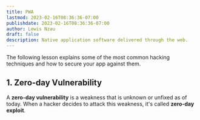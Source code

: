 ```yaml
---
title: PWA
lastmod: 2023-02-16T08:36:36-07:00
publishdate: 2023-02-16T08:36:36-07:00
author: Lewis Nzau
draft: false
description: Native application software delivered through the web.
---
```


The following lesson explains some of the most common hacking techniques and how to secure your app against them.

## 1. Zero-day Vulnerability

A **zero-day vulnerability** is a weakness that is unknown or unfixed as of today. When a hacker decides to attack this weakness, it's called **zero-day exploit**.
